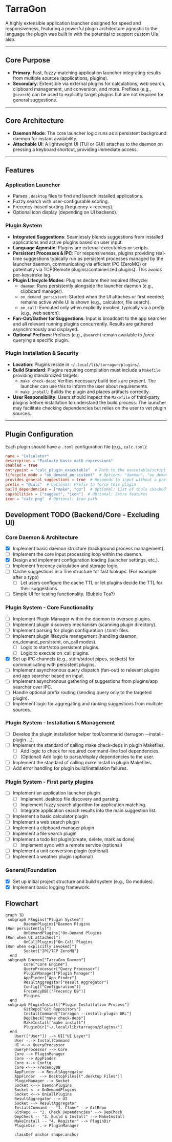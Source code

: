 # TarraGon

A highly extensible application launcher designed for speed and responsiveness, featuring a powerful plugin architecture agnostic to the language the plugin was built in with the potential to support custom UIs also.

---

## Core Purpose

- **Primary**: Fast, fuzzy-matching application launcher integrating results from multiple sources (applications, plugins).
- **Secondary**: Extensible via external plugins for calculations, web search, clipboard management, unit conversion, and more. Prefixes (e.g., `@search`) can be used to explicitly target plugins but are not required for general suggestions.

---

## Core Architecture

- **Daemon Mode**: The core launcher logic runs as a persistent background daemon for instant availability.
- **Attachable UI**: A lightweight UI (TUI or GUI) attaches to the daemon on pressing a keyboard shortcut, providing immediate access.

---

## Features

### Application Launcher
- Parses `.desktop` files to find and launch installed applications.
- Fuzzy search with user-configurable scoring.
- Frecency-based sorting (frequency × recency).
- Optional icon display (depending on UI backend).

### Plugin System
- **Integrated Suggestions**: Seamlessly blends suggestions from installed applications and active plugins based on user input.
- **Language Agnostic**: Plugins are external executables or scripts.
- **Persistent Processes & IPC**: For responsiveness, plugins providing real-time suggestions typically run as persistent processes managed by the launcher daemon, communicating via efficient IPC (ZeroMQ) or potentially via TCP(Remote plugins/containerized plugins). This avoids per-keystroke lag.
- **Plugin Lifecycle Modes**: Plugins declare their required lifecycle:
    - `daemon`: Runs persistently alongside the launcher daemon (e.g., clipboard manager).
    - `on_demand_persistent`: Started when the UI attaches or first needed; remains active while UI is shown (e.g., calculator, file search).
    - `on_call`: Executed only when explicitly invoked, typically via a prefix (e.g., web search).
- **Fan-Out/Gather for Suggestions**: Input is broadcast to the app searcher and all relevant running plugins concurrently. Results are gathered asynchronously and displayed.
- **Optional Prefixes**: Prefixes (e.g., `@search`) remain available to *force* querying a specific plugin.

### Plugin Installation & Security
- **Location**: Plugins reside in `~/.local/lib/tarragon/plugins/`.
- **Build Standard**: Plugins requiring compilation must include a `Makefile` providing standardized targets:
    - `make check-deps`: Verifies necessary build tools are present. The launcher can use this to inform the user about requirements.
    - `make install`: Builds the plugin and places artifacts correctly.
- **User Responsibility**: Users should inspect the `Makefile` of third-party plugins before installation to understand the build process. The launcher may facilitate checking dependencies but relies on the user to vet plugin sources.

---

## Plugin Configuration

Each plugin should have a `.toml` configuration file (e.g., `calc.toml`):

```toml
name = "Calculator"
description = "Evaluate basic math expressions"
enabled = true
entrypoint = "calc_plugin_executable"  # Path to the executable/script relative to plugin dir
lifecycle_mode = "on_demand_persistent"  # Options: "daemon", "on_demand_persistent", "on_call"
provides_general_suggestions = true  # Responds to input without a prefix?
prefix = "@calc"  # Optional: Prefix to force this plugin
build_dependencies = ["make", "go"]  # Optional: List of tools checked by 'make check-deps'
capabilities = ["suggest", "icon"]  # Optional: Extra features
icon = "calc.png"  # Optional: Icon path
```

## Development TODO (Backend/Core - Excluding UI)

### Core Daemon & Architecture

   - [x] Implement basic daemon structure (background process management).
   - [ ] Implement the core input processing loop within the daemon.
   - [x] Design and implement configuration loading (launcher settings, etc.).
   - [ ] Implement frecency calculation and storage logic.
   - [ ] Cache suggestions in a Trie structure for fast lookups. (For example after a typo)
      - [ ] Let users configure the cache TTL or let plugins decide the TTL for their suggestions.
   - [ ] Simple UI for testing functionality. (Bubble Tea?)

### Plugin System - Core Functionality

   - [ ] Implement Plugin Manager within the daemon to oversee plugins.
   - [ ] Implement plugin discovery mechanism (scanning plugin directory).
   - [ ] Implement parsing for plugin configuration (.toml) files.
   - [ ] Implement plugin lifecycle management (handling daemon, on_demand_persistent, on_call modes).
       - [ ] Logic to start/stop persistent plugins.
       - [ ] Logic to execute on_call plugins.
   - [x] Set up IPC channels (e.g., stdin/stdout pipes, sockets) for communicating with persistent plugins.
   - [ ] Implement asynchronous query dispatch (fan-out) to relevant plugins and app searcher based on input.
   - [ ] Implement asynchronous gathering of suggestions from plugins/app searcher over IPC.
   - [ ] Handle optional prefix routing (sending query only to the targeted plugin).
   - [ ] Implement logic for aggregating and ranking suggestions from multiple sources.

### Plugin System - Installation & Management

   - [ ] Develop the plugin installation helper tool/command (tarragon --install-plugin ...).
   - [ ] Implement the standard of calling make check-deps in plugin Makefiles.
       - [ ] Add logic to check for required command-line tool dependencies.
       - [ ] (Optional) Add logic to parse/display dependencies to the user.
   - [ ] Implement the standard of calling make install in plugin Makefiles.
   - [ ] Add error handling for plugin build/installation failures.

### Plugin System - First party plugins

   - [ ] Implement an application launcher plugin
      - [ ] Implement .desktop file discovery and parsing.
      - [ ] Implement fuzzy search algorithm for application matching.
      - [ ] Integrate application search results into the main suggestion list.
   - [ ] Implement a basic calculator plugin
   - [ ] Implement a web search plugin
   - [ ] Implement a clipboard manager plugin
   - [ ] Implement a file search plugin
   - [ ] Implement a todo list plugin(create, delete, mark as done)
       - [ ] Implement sync with a remote service (optional)
   - [ ] Implement a unit conversion plugin (optional)
   - [ ] Implement a weather plugin (optional)

### General/Foundation

   - [x] Set up initial project structure and build system (e.g., Go modules).
   - [x] Implement basic logging framework.

## Flowchart

```mermaid
graph TD
 subgraph Plugins["Plugin System"]
        DaemonPlugins["Daemon Plugins
(Run persistently)"]
        OnDemandPlugins["On-Demand Plugins
(Run when UI attaches)"]
        OnCallPlugins["On-Call Plugins
(Run when explicitly invoked)"]
        Socket{"IPC/TCP ZeroMQ"}
  end
 subgraph Daemon["TarraGon Daemon"]
        Core["Core Engine"]
        QueryProcessor["Query Processor"]
        PluginManager["Plugin Manager"]
        AppFinder["App Finder"]
        ResultAggregator["Result Aggregator"]
        Config[("Configuration")]
        FrecencyDB[("Frecency DB")]
        Plugins
  end
 subgraph PluginInstall["Plugin Installation Process"]
        GitRepo["Git Repository"]
        InstallCommand["tarragon --install-plugin URL"]
        DepCheck["make check-deps"]
        MakeInstall["make install"]
        PluginDir["~/.local/lib/tarragon/plugins/"]
  end
    User(["User"]) --> UI["UI Layer"]
    User -.-> InstallCommand
    UI <--> QueryProcessor
    QueryProcessor --> Core
    Core --> PluginManager
    Core --> AppFinder
    Core <--> Config
    Core <--> FrecencyDB
    AppFinder --> ResultAggregator
    AppFinder  --> DesktopFiles[(".desktop Files")]
    PluginManager --> Socket
    Socket <--> DaemonPlugins
    Socket <--> OnDemandPlugins
    Socket <--> OnCallPlugins
    ResultAggregator --> UI
    Socket --> ResultAggregator
    InstallCommand -- "1. Clone" --> GitRepo
    GitRepo -- "2. Check Dependencies" --> DepCheck
    DepCheck -- "3. Build & Install" --> MakeInstall
    MakeInstall -- "4. Register" --> PluginDir
    PluginDir -.-> PluginManager

    classDef anchor shape:anchor
```
